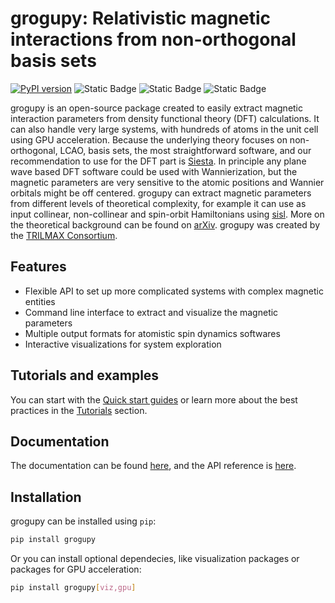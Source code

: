 # grogupy: Relativistic magnetic interactions from non-orthogonal basis sets

[![PyPI version](https://badge.fury.io/py/grogupy.svg)](https://badge.fury.io/py/grogupy)
![Static Badge](https://img.shields.io/badge/python-3.9%20%7C%203.10%20%7C%203.11%20%7C%203.12%20%7C%203.13%20%7C-blue)
![Static Badge](https://img.shields.io/badge/License-MIT-blue)
![Static Badge](https://img.shields.io/badge/Code%20style-Black-black)

grogupy is an open-source package created to easily extract magnetic interaction 
parameters from density functional theory (DFT) calculations. It can also handle 
very large systems, with hundreds of atoms in the unit cell using GPU 
acceleration. Because the underlying theory focuses on non-orthogonal, LCAO, 
basis sets, the most straightforward software, and our recommendation to use for 
the DFT part is [Siesta](https://siesta-project.org/siesta). In principle any 
plane wave based DFT software could be used with Wannierization, but the magnetic 
parameters are very sensitive to the atomic positions and Wannier orbitals might 
be off centered. grogupy can extract magnetic parameters from different levels 
of theoretical complexity, for example it can use as input collinear, 
non-collinear and spin-orbit Hamiltonians using 
[sisl](https://sisl.readthedocs.io/en/latest/index.html). More on the 
theoretical background can be found on [arXiv](https://arxiv.org/abs/2309.02558). 
grogupy was created by the [TRILMAX Consortium](https://trilmax.elte.hu).

## Features ##

- Flexible API to set up more complicated systems with complex magnetic entities
- Command line interface to extract and visualize the magnetic parameters
- Multiple output formats for atomistic spin dynamics softwares
- Interactive visualizations for system exploration

## Tutorials and examples ##

You can start with the 
[Quick start guides](https://danielpozsar.web.elte.hu/grogupy/quickstart/index.html) 
or learn more about the best practices in the 
[Tutorials](https://danielpozsar.web.elte.hu/grogupy/tutorials/index.html) section.

## Documentation ##

The documentation can be found 
[here](https://danielpozsar.web.elte.hu/grogupy/index.html), 
and the API reference is 
[here](https://danielpozsar.web.elte.hu/grogupy/API/modules.html).

## Installation ##

grogupy can be installed using `pip`:

```bash
pip install grogupy
```

Or you can install optional dependecies, like visualization packages or packages 
for GPU acceleration:

```bash
pip install grogupy[viz,gpu]
```
